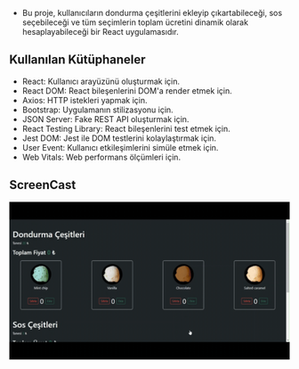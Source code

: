 - Bu proje, kullanıcıların dondurma çeşitlerini ekleyip çıkartabileceği, sos seçebileceği ve tüm seçimlerin toplam ücretini dinamik olarak hesaplayabileceği bir React uygulamasıdır.

## Kullanılan Kütüphaneler
- React: Kullanıcı arayüzünü oluşturmak için.
- React DOM: React bileşenlerini DOM'a render etmek için.
- Axios: HTTP istekleri yapmak için.
- Bootstrap: Uygulamanın stilizasyonu için.
- JSON Server: Fake REST API oluşturmak için.
- React Testing Library: React bileşenlerini test etmek için.
- Jest DOM: Jest ile DOM testlerini kolaylaştırmak için.
- User Event: Kullanıcı etkileşimlerini simüle etmek için.
- Web Vitals: Web performans ölçümleri için.

## ScreenCast
<img src="screen.gif">
